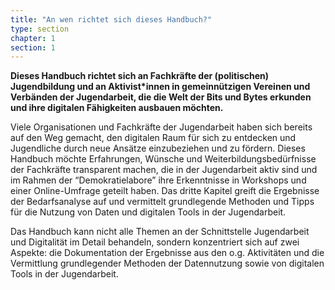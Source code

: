 ```yaml
---
title: "An wen richtet sich dieses Handbuch?"
type: section
chapter: 1
section: 1
---
```

<strong>Dieses Handbuch richtet sich an Fachkräfte der (politischen) Jugendbildung und an Aktivist*innen in 
gemeinnützigen Vereinen und Verbänden der Jugendarbeit, die die Welt der Bits und Bytes erkunden und ihre digitalen 
Fähigkeiten ausbauen möchten.
</strong>

Viele Organisationen und Fachkräfte der Jugendarbeit haben sich bereits auf den Weg gemacht, den digitalen Raum für 
sich zu entdecken und Jugendliche durch neue Ansätze einzubeziehen und zu fördern. Dieses Handbuch möchte Erfahrungen,
Wünsche und Weiterbildungsbedürfnisse der Fachkräfte transparent machen, die in der Jugendarbeit aktiv sind und im 
Rahmen der “Demokratielabore” ihre Erkenntnisse in Workshops und einer Online-Umfrage geteilt haben. Das dritte Kapitel
greift die Ergebnisse der Bedarfsanalyse auf und vermittelt grundlegende Methoden und Tipps für die Nutzung von Daten 
und digitalen Tools in der Jugendarbeit.

Das Handbuch kann nicht alle Themen an der Schnittstelle Jugendarbeit und Digitalität im Detail behandeln, sondern
konzentriert sich auf zwei Aspekte: die Dokumentation der Ergebnisse aus den o.g. Aktivitäten und die Vermittlung 
grundlegender Methoden der Datennutzung sowie von digitalen Tools in der Jugendarbeit.